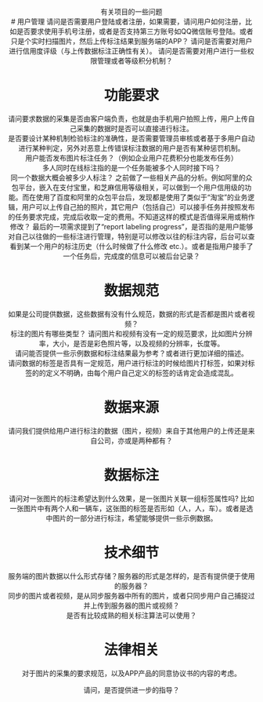 <center>有关项目的一些问题<center>
# 用户管理
请问是否需要用户登陆或者注册，如果需要，请问用户如何注册，比如是否要求使用手机号注册，或者是否支持第三方账号如QQ微信账号登陆。或者只是个实时扫描图片，然后上传标注结果到服务端的APP？  
请问是否需要对用户进行信用度评级（与上传数据标注正确性有关）。  
请问是否需要对用户进行一些权限管理或者等级积分机制？  

# 功能要求
请问要求数据的采集是否由客户端负责，也就是由手机用户拍照上传，用户上传自己采集的数据时是否可以直接进行标注。  
是否要设计某种机制检验标注的准确性，是否需要管理员审核或者基于多用户自动进行某种判定，另外对恶意上传错误标注数据的用户是否有某种惩罚机制。  
用户能否发布图片标注任务？（例如企业用户花费积分也能发布任务）  
多人同时在线标注指的是一个任务能被多个人同时接下吗？  
同一个数据大概会被多少人标注？
之前做了一些相关产品的分析。例如阿里的众包平台，嵌入在支付宝里，和芝麻信用等级相关，可以做到一个用户信用级的功能。而在使用了百度和阿里的众包平台后，发现都是使用了类似于“淘宝”的业务逻辑，用户可以上传自己拍的照片，其它用户（包括自己）可以接手任务并按照发布的任务要求完成，完成后收取一定的费用。不知道这样的模式是否值得采用或稍作修改？
最后的一项需求提到了“report labeling progress”，是否指的是用户能够对自己以往做的一些标注进行管理，特别是可以修改以往的标注内容，后台可以查看到某一个用户的标注历史（什么时候做了什么修改 etc.）。或者是指用户接手了一个任务后，完成度的信息可以被后台记录？

# 数据规范  
如果是公司提供数据，这些数据有没有什么规范，数据的形式是否都是图片或者视频？  
标注的图片有哪些类型？
请问图片和视频有没有一定的规范要求，比如图片分辨率，大小，是否是彩色照片等，以及视频的分辨率，长度等。  
请问能否提供一些示例数据和标注结果最为参考？或者进行更加详细的描述。  
请问数据的标签是否具有一定规范，用户进行标注的时候给图片打标签，如果对标签的的定义不明确，由每个用户自己定义的标签的话肯定会造成混乱。  

# 数据来源  

请问我们提供给用户进行标注的数据（图片，视频）来自于其他用户的上传还是来自公司，亦或是两种都有？  

# 数据标注  

请问对一张图片的标注希望达到什么效果，是一张图片关联一组标签属性吗? 比如一张图片中有两个人和一辆车，这张图的标签是否形如（人，人，车）。或者是选中图片的一部分进行标注，希望能够提供一些示例数据。
# 技术细节  

服务端的图片数据以什么形式存储？服务器的形式是怎样的，是否有提供便于使用的服务器？  
同步的图片或者视频，是从同步服务器中所有的图片，或者只同步用户自己捕捉过并上传到服务器的图片或视频？  
是否有比较成熟的相关标注算法可以使用？    

# 法律相关
对于图片的采集的要求规范，以及APP产品的同意协议书的内容的考虑。

请问，是否提供进一步的指导？
